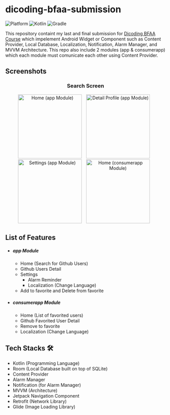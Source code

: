 # dicoding-bfaa-submission
![Platform](https://img.shields.io/badge/platform-Android-green.svg) ![Kotlin](https://img.shields.io/badge/kotlin-1.3.72-blue.svg) ![Gradle](https://img.shields.io/badge/gradle-4.0.1-%2366DCB8.svg)

This repository containt my last and final submission for [Dicoding BFAA Course](https://www.dicoding.com/academies/14) which impelement Android Widget or Component such as Content Provider, Local Database, Localization, Notification, Alarm Manager, and MVVM Architecture. This repo also include 2 modules (app & consumerapp) which each module must comunicate each other using Content Provider.

## Screenshots
<h3 align="center"> Search Screen </h3>
<p align="center">
    <img src="assets/app-search-waiting.png"
        alt="Home (app Module)"    
        style="margin-right: 10px;"    
        width="200" />
    <img src="assets/app-search.png"
        alt="Detail Profile (app Module)"    
        style="margin-right: 10px;"    
        width="200" />
    <img src="assets/app-search-error.png"
        alt="Settings (app Module)"    
        style="margin-right: 10px;"    
        width="200" />
    <img src="assets/search.gif?raw=true"
        alt="Home (consumerapp Module)"    
        style="margin-right: 10px;"    
        width="200" />
</p>

## List of Features
- ##### app Module
  - Home (Search for Github Users)
  - Github Users Detail
  - Settings
    - Alarm Reminder
    - Localization (Change Language)
  - Add to favorite and Delete from favorite
- ##### consumerapp Module
  - Home (List of favorited users)
  - Github Favorited User Detail
  - Remove to favorite
  - Localization (Change Language)
  
## Tech Stacks 🛠
- Kotlin (Programming Language)
- Room (Local Database built on top of SQLite)
- Content Provider
- Alarm Manager
- Notification (for Alarm Manager)
- MVVM (Architecture)
- Jetpack Navigation Component
- Retrofit (Network Library)
- Glide (Image Loading Library)
